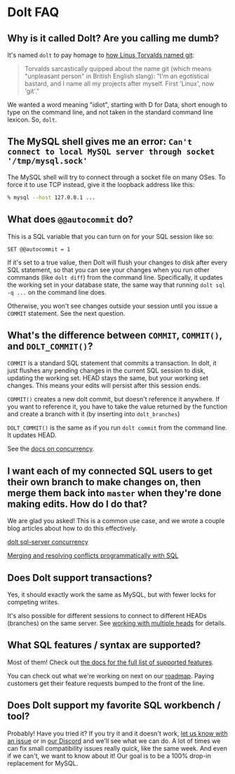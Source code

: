 # Dolt FAQ

## Why is it called Dolt? Are you calling me dumb?

It's named `dolt` to pay homage to [how Linus Torvalds named
git](https://en.wikipedia.org/wiki/Git#Naming):

> Torvalds sarcastically quipped about the name git (which means
> "unpleasant person" in British English slang): "I'm an egotistical
> bastard, and I name all my projects after myself. First 'Linux',
> now 'git'."

We wanted a word meaning "idiot", starting with D for Data, 
short enough to type on the command line, and
not taken in the standard command line lexicon. So,
`dolt`.

## The MySQL shell gives me an error: `Can't connect to local MySQL server through socket '/tmp/mysql.sock'`

The MySQL shell will try to connect through a socket file on many OSes. 
To force it to use TCP instead, give it the loopback address like this:

```bash
% mysql --host 127.0.0.1 ...
```

## What does `@@autocommit` do?

This is a SQL variable that you can turn on for your SQL session like so:

`SET @@autocommit = 1`

If it's set to a true value, then Dolt will flush your changes to disk
after every SQL statement, so that you can see your changes when you
run other commands (like `dolt diff`) from the command
line. Specifically, it updates the working set in your database state,
the same way that running `dolt sql -q ...` on the command line does.

Otherwise, you won't see changes outside your session until you issue
a `COMMIT` statement. See the next question.

## What's the difference between `COMMIT`, `COMMIT()`, and `DOLT_COMMIT()`?

`COMMIT` is a standard SQL statement that commits a transaction. In
dolt, it just flushes any pending changes in the current SQL session
to disk, updating the working set. HEAD stays the same, but your
working set changes. This means your edits will persist after this
session ends.

`COMMIT()` creates a new dolt commit, but doesn't reference it
anywhere. If you want to reference it, you have to take the value
returned by the function and create a branch with it (by inserting
into `dolt_branches`)

`DOLT_COMMIT()` is the same as if you run `dolt commit` from the
command line. It updates HEAD.

See the [docs on
concurrency](https://docs.dolthub.com/interfaces/sql/concurrency).

## I want each of my connected SQL users to get their own branch to make changes on, then merge them back into `master` when they're done making edits. How do I do that?

We are glad you asked! This is a common use case, and we wrote a
couple blog articles about how to do this effectively.

[dolt sql-server
concurrency](https://www.dolthub.com/blog/2021-03-12-dolt-sql-server-concurrency/)

[Merging and resolving conflicts programmatically with
SQL](https://www.dolthub.com/blog/2021-03-15-programmatic-merge-and-resolve/)

## Does Dolt support transactions?

Yes, it should exactly work the same as MySQL, but with fewer locks for competing writes.

It's also possible for different sessions to connect to different HEADs (branches) on
the same server. See [working with multiple heads](https://docs.dolthub.com/interfaces/sql/heads) 
for details.

## What SQL features / syntax are supported?

Most of them! Check out [the docs for the full list of supported
features](https://docs.dolthub.com/interfaces/sql/sql-support).

You can check out what we're working on next on our
[roadmap](roadmap.md). Paying customers get their feature requests
bumped to the front of the line.

## Does Dolt support my favorite SQL workbench / tool?

Probably! Have you tried it? If you try it and it doesn't work, [let
us know with an issue](https://github.com/dolthub/dolt/issues) or in
[our Discord](https://discord.com/invite/RFwfYpu) and we'll see what
we can do. A lot of times we can fix small compatibility issues really
quick, like the same week. And even if we can't, we want to know about
it! Our goal is to be a 100% drop-in replacement for MySQL.
